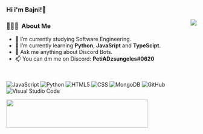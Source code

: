 ### Hi i'm Bajni!👋

<img align="right" src="https://spotify-recently-played-readme.vercel.app/api?user=3133l4lwxhokm6nuvx4mbn3c3b44">

<h3> 👨🏻‍💻 &nbsp;About Me </h3>

- 🔭 I’m currently studying Software Engineering.
- 🌱 I’m currently learning **Python**, **JavaSript** and **TypeScipt**.
- 💬 Ask me anything about Discord Bots.
- 📫 You can dm me on Discord: **PetiADzsungeles#0620**

 <br>
 
 ![JavaScript](https://img.shields.io/badge/-JavaScript-333333?style=for-the-badge&logo=javascript)
 ![Python](https://img.shields.io/badge/-Python-333333?style=for-the-badge&logo=python)
 ![HTML5](https://img.shields.io/badge/-HTML5-333333?style=for-the-badge&logo=HTML5)
 ![CSS](https://img.shields.io/badge/-CSS-333333?style=for-the-badge&logo=CSS3&logoColor=1572B6)
 ![MongoDB](https://img.shields.io/badge/-MongoDB-333333?style=for-the-badge&logo=mongodb)
 ![GitHub](https://img.shields.io/badge/-GitHub-333333?style=for-the-badge&logo=github)
 ![Visual Studio Code](https://img.shields.io/badge/-Visual%20Studio%20Code-333333?style=for-the-badge&logo=visual-studio-code&logoColor=007ACC)

 <img width="375" height="75" src="https://discord.c99.nl/widget/theme-3/522063714438873098.png">
